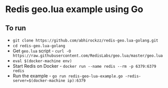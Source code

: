 # Redis geo.lua example using Go

## To run

- `git clone https://github.com/abhirockzz/redis-geo.lua-golang.git`
- `cd redis-geo.lua-golang`
- Get `geo.lua` script - `curl -O https://raw.githubusercontent.com/RedisLabs/geo.lua/master/geo.lua`
- `eval $(docker-machine env)`
- Start Redis on Docker - `docker run --name redis --rm -p 6379:6379 redis`
- Run the example - `go run redis-geo-lua-example.go -redis-server=$(docker-machine ip):6379`
